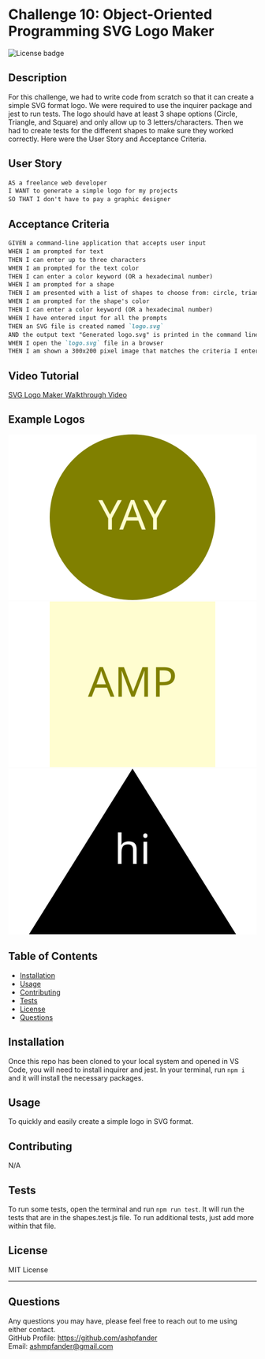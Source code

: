 # Challenge 10: Object-Oriented Programming SVG Logo Maker
![License badge](https://img.shields.io/badge/license-MIT_License-blue)

## Description

For this challenge, we had to write code from scratch so that it can create a simple SVG format logo. We were required to use the inquirer package and jest to run tests. The logo should have at least 3 shape options (Circle, Triangle, and Square) and only allow up to 3 letters/characters. Then we had to create tests for the different shapes to make sure they worked correctly. Here were the User Story and Acceptance Criteria.

## User Story

```md
AS a freelance web developer
I WANT to generate a simple logo for my projects
SO THAT I don't have to pay a graphic designer
```

## Acceptance Criteria

```md
GIVEN a command-line application that accepts user input
WHEN I am prompted for text
THEN I can enter up to three characters
WHEN I am prompted for the text color
THEN I can enter a color keyword (OR a hexadecimal number)
WHEN I am prompted for a shape
THEN I am presented with a list of shapes to choose from: circle, triangle, and square
WHEN I am prompted for the shape's color
THEN I can enter a color keyword (OR a hexadecimal number)
WHEN I have entered input for all the prompts
THEN an SVG file is created named `logo.svg`
AND the output text "Generated logo.svg" is printed in the command line
WHEN I open the `logo.svg` file in a browser
THEN I am shown a 300x200 pixel image that matches the criteria I entered
```

## Video Tutorial

[SVG Logo Maker Walkthrough Video]()

## Example Logos

![Circle logo](./examples/circle.svg)
![Square logo](./examples/square.svg)
![Triangle logo](./examples/triangle.svg)

## Table of Contents

- [Installation](#installation)
- [Usage](#usage)
- [Contributing](#contributing)
- [Tests](#tests)
- [License](#license)
- [Questions](#questions)

## Installation

Once this repo has been cloned to your local system and opened in VS Code, you will need to install inquirer and jest. In your terminal, run `npm i` and it will install the necessary packages.

## Usage

To quickly and easily create a simple logo in SVG format.

## Contributing

N/A

## Tests

To run some tests, open the terminal and run `npm run test`. It will run the tests that are in the shapes.test.js file. To run additional tests, just add more within that file.

## License
MIT License

---

## Questions

Any questions you may have, please feel free to reach out to me using either contact.<br>
GitHub Profile: https://github.com/ashpfander<br>
Email: ashmpfander@gmail.com